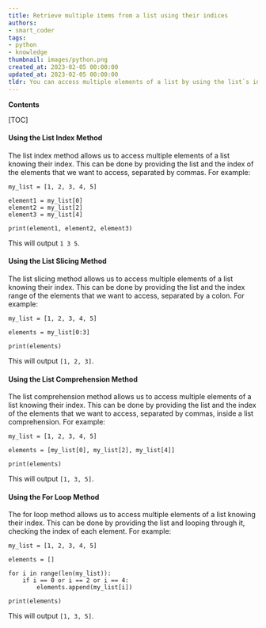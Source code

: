```yaml
---
title: Retrieve multiple items from a list using their indices
authors:
- smart_coder
tags:
- python
- knowledge
thumbnail: images/python.png
created_at: 2023-02-05 00:00:00
updated_at: 2023-02-05 00:00:00
tldr: You can access multiple elements of a list by using the list`s index numbers and slicing notation.
---
```


**Contents**

[TOC]

#### Using the List Index Method

The list index method allows us to access multiple elements of a list knowing their index. This can be done by providing the list and the index of the elements that we want to access, separated by commas. For example: 

```
my_list = [1, 2, 3, 4, 5]

element1 = my_list[0]
element2 = my_list[2]
element3 = my_list[4]

print(element1, element2, element3)
```

This will output `1 3 5`.

#### Using the List Slicing Method

The list slicing method allows us to access multiple elements of a list knowing their index. This can be done by providing the list and the index range of the elements that we want to access, separated by a colon. For example: 

```
my_list = [1, 2, 3, 4, 5]

elements = my_list[0:3]

print(elements)
```

This will output `[1, 2, 3]`.

#### Using the List Comprehension Method

The list comprehension method allows us to access multiple elements of a list knowing their index. This can be done by providing the list and the index of the elements that we want to access, separated by commas, inside a list comprehension. For example: 

```
my_list = [1, 2, 3, 4, 5]

elements = [my_list[0], my_list[2], my_list[4]]

print(elements)
```

This will output `[1, 3, 5]`.

#### Using the For Loop Method

The for loop method allows us to access multiple elements of a list knowing their index. This can be done by providing the list and looping through it, checking the index of each element. For example: 

```
my_list = [1, 2, 3, 4, 5]

elements = []

for i in range(len(my_list)):
    if i == 0 or i == 2 or i == 4:
        elements.append(my_list[i])

print(elements)
```

This will output `[1, 3, 5]`.
